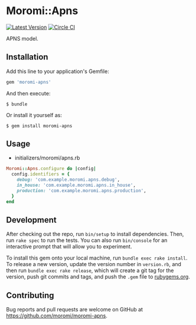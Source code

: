 # Moromi::Apns

[![Latest Version](https://img.shields.io/gem/v/moromi.svg)](http://rubygems.org/gems/moromi-apns)
[![Circle CI](https://circleci.com/gh/moromi/moromi-apns.svg?style=svg)](https://circleci.com/gh/moromi/moromi-apns)

APNS model.

## Installation

Add this line to your application's Gemfile:

```ruby
gem 'moromi-apns'
```

And then execute:

    $ bundle

Or install it yourself as:

    $ gem install moromi-apns

## Usage

- initializers/moromi/apns.rb

```ruby
Moromi::Apns.configure do |config|
  config.identifiers = {
    debug: 'com.example.moromi.apns.debug',
    in_house: 'com.example.moromi.apns.in_house',
    production: 'com.example.moromi.apns.production',
  }
end
```

## Development

After checking out the repo, run `bin/setup` to install dependencies. Then, run `rake spec` to run the tests. You can also run `bin/console` for an interactive prompt that will allow you to experiment.

To install this gem onto your local machine, run `bundle exec rake install`. To release a new version, update the version number in `version.rb`, and then run `bundle exec rake release`, which will create a git tag for the version, push git commits and tags, and push the `.gem` file to [rubygems.org](https://rubygems.org).

## Contributing

Bug reports and pull requests are welcome on GitHub at https://github.com/moromi/moromi-apns.


